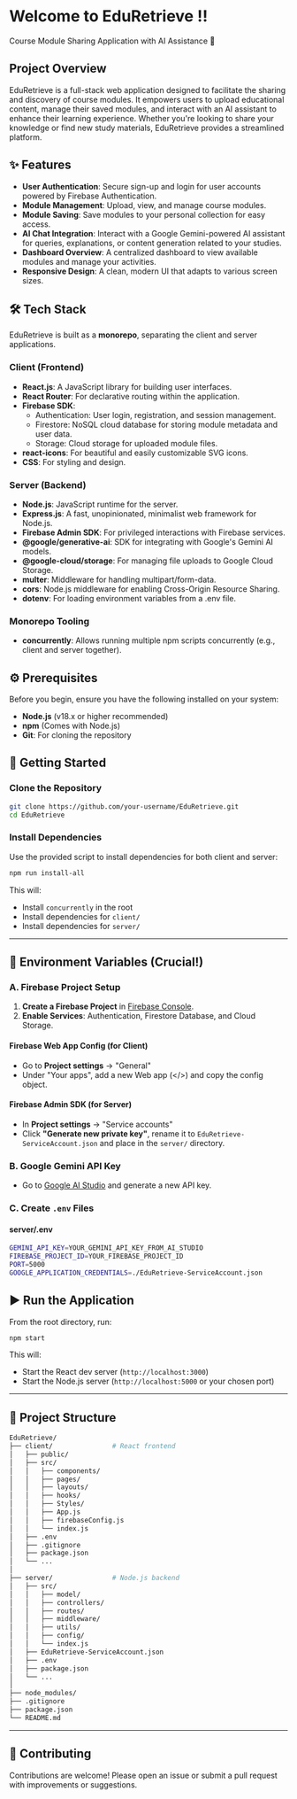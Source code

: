 # Welcome to EduRetrieve !!
Course Module Sharing Application with AI Assistance 🚀

## Project Overview
EduRetrieve is a full-stack web application designed to facilitate the sharing and discovery of course modules. It empowers users to upload educational content, manage their saved modules, and interact with an AI assistant to enhance their learning experience. Whether you're looking to share your knowledge or find new study materials, EduRetrieve provides a streamlined platform.

## ✨ Features
- **User Authentication**: Secure sign-up and login for user accounts powered by Firebase Authentication.
- **Module Management**: Upload, view, and manage course modules.
- **Module Saving**: Save modules to your personal collection for easy access.
- **AI Chat Integration**: Interact with a Google Gemini-powered AI assistant for queries, explanations, or content generation related to your studies.
- **Dashboard Overview**: A centralized dashboard to view available modules and manage your activities.
- **Responsive Design**: A clean, modern UI that adapts to various screen sizes.

## 🛠️ Tech Stack

EduRetrieve is built as a **monorepo**, separating the client and server applications.

### Client (Frontend)
- **React.js**: A JavaScript library for building user interfaces.
- **React Router**: For declarative routing within the application.
- **Firebase SDK**:
  - Authentication: User login, registration, and session management.
  - Firestore: NoSQL cloud database for storing module metadata and user data.
  - Storage: Cloud storage for uploaded module files.
- **react-icons**: For beautiful and easily customizable SVG icons.
- **CSS**: For styling and design.

### Server (Backend)
- **Node.js**: JavaScript runtime for the server.
- **Express.js**: A fast, unopinionated, minimalist web framework for Node.js.
- **Firebase Admin SDK**: For privileged interactions with Firebase services.
- **@google/generative-ai**: SDK for integrating with Google's Gemini AI models.
- **@google-cloud/storage**: For managing file uploads to Google Cloud Storage.
- **multer**: Middleware for handling multipart/form-data.
- **cors**: Node.js middleware for enabling Cross-Origin Resource Sharing.
- **dotenv**: For loading environment variables from a .env file.

### Monorepo Tooling
- **concurrently**: Allows running multiple npm scripts concurrently (e.g., client and server together).

## ⚙️ Prerequisites
Before you begin, ensure you have the following installed on your system:
- **Node.js** (v18.x or higher recommended)
- **npm** (Comes with Node.js)
- **Git**: For cloning the repository

## 🚀 Getting Started

### Clone the Repository
```bash
git clone https://github.com/your-username/EduRetrieve.git
cd EduRetrieve
```

### Install Dependencies
Use the provided script to install dependencies for both client and server:
```bash
npm run install-all
```

This will:
- Install `concurrently` in the root
- Install dependencies for `client/`
- Install dependencies for `server/`
---

## 🔐 Environment Variables (Crucial!)

### A. Firebase Project Setup
1. **Create a Firebase Project** in [Firebase Console](https://console.firebase.google.com).
2. **Enable Services**: Authentication, Firestore Database, and Cloud Storage.

#### Firebase Web App Config (for Client)
- Go to **Project settings** → "General"
- Under "Your apps", add a new Web app (</>) and copy the config object.

#### Firebase Admin SDK (for Server)
- In **Project settings** → "Service accounts"
- Click **"Generate new private key"**, rename it to `EduRetrieve-ServiceAccount.json` and place in the `server/` directory.

### B. Google Gemini API Key
- Go to [Google AI Studio](https://makersuite.google.com/app) and generate a new API key.

### C. Create `.env` Files

#### server/.env
``` bash
GEMINI_API_KEY=YOUR_GEMINI_API_KEY_FROM_AI_STUDIO
FIREBASE_PROJECT_ID=YOUR_FIREBASE_PROJECT_ID
PORT=5000
GOOGLE_APPLICATION_CREDENTIALS=./EduRetrieve-ServiceAccount.json
```

## ▶️ Run the Application
From the root directory, run:
```bash
npm start
```
This will:
- Start the React dev server (`http://localhost:3000`)
- Start the Node.js server (`http://localhost:5000` or your chosen port)

---

## 📂 Project Structure
```bash
EduRetrieve/
├── client/               # React frontend
│   ├── public/
│   ├── src/
│   │   ├── components/
│   │   ├── pages/
│   │   ├── layouts/
│   │   ├── hooks/
│   │   ├── Styles/
│   │   ├── App.js
│   │   ├── firebaseConfig.js
│   │   └── index.js
│   ├── .env
│   ├── .gitignore
│   ├── package.json
│   └── ...
│
├── server/               # Node.js backend
│   ├── src/
│   │   ├── model/
│   │   ├── controllers/
│   │   ├── routes/
│   │   ├── middleware/
│   │   ├── utils/
│   │   ├── config/
│   │   └── index.js
│   ├── EduRetrieve-ServiceAccount.json
│   ├── .env
│   ├── package.json
│   └── ...
│
├── node_modules/
├── .gitignore
├── package.json
└── README.md
```
---

## 🤝 Contributing
Contributions are welcome! Please open an issue or submit a pull request with improvements or suggestions.